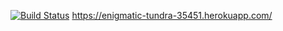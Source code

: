 [![Build Status](https://api.travis-ci.org/Mayse/ratebeer.png)](https://travis-ci.org/Mayse/ratebeer)
https://enigmatic-tundra-35451.herokuapp.com/
